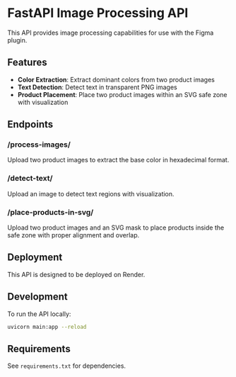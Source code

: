 # FastAPI Image Processing API

This API provides image processing capabilities for use with the Figma plugin.

## Features

- **Color Extraction**: Extract dominant colors from two product images
- **Text Detection**: Detect text in transparent PNG images
- **Product Placement**: Place two product images within an SVG safe zone with visualization

## Endpoints

### /process-images/

Upload two product images to extract the base color in hexadecimal format.

### /detect-text/

Upload an image to detect text regions with visualization.

### /place-products-in-svg/

Upload two product images and an SVG mask to place products inside the safe zone with proper alignment and overlap.

## Deployment

This API is designed to be deployed on Render.

## Development

To run the API locally:

```bash
uvicorn main:app --reload
```

## Requirements

See `requirements.txt` for dependencies. 